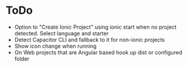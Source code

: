 # ToDo
- Option to "Create Ionic Project" using ionic start when no project detected. Select language and starter
- Detect Capacitor CLI and fallback to it for non-ionic projects
- Show icon change when running
- On Web projects that are Angular based hook up dist or configured folder
